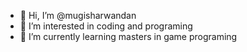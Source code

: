 - 👋 Hi, I’m @mugisharwandan
- 👀 I’m interested in coding and programing
- 🌱 I’m currently learning masters in game programing

<!---
mugisharwandan/mugisharwandan is a ✨ special ✨ repository because its `README.md` (this file) appears on your GitHub profile.
You can click the Preview link to take a look at your changes.
--->
